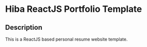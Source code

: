 #   Hiba ReactJS Portfolio Template      


## Description
This is a ReactJS based personal resume website template.


